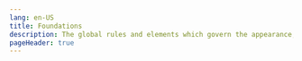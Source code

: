 ```yaml
---
lang: en-US
title: Foundations 
description: The global rules and elements which govern the appearance, structure and behaviour of components.
pageHeader: true
---
```

